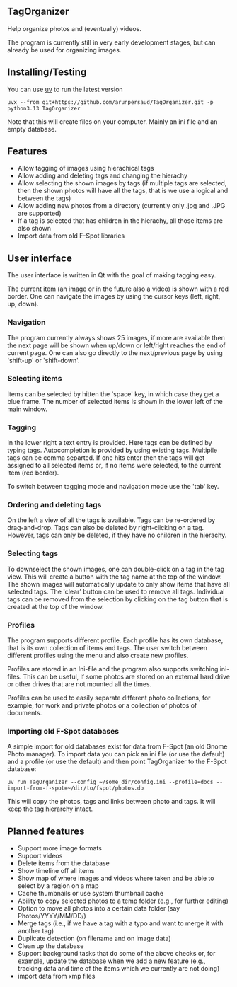 ## TagOrganizer

Help organize photos and (eventually) videos.

The program is currently still in very early development stages, but
can already be used for organizing images.

## Installing/Testing

You can use [uv](https://docs.astral.sh/uv/) to run the latest version

    uvx --from git+https://github.com/arunpersaud/TagOrganizer.git -p python3.13 TagOrganizer

Note that this will create files on your computer. Mainly an ini file and an empty database.

## Features

- Allow tagging of images using hierachical tags
- Allow adding and deleting tags and changing the hierachy
- Allow selecting the shown images by tags (if multiple tags are
  selected, then the shown photos will have all the tags, that is we
  use a logical and between the tags)
- Allow adding new photos from a directory (currently only .jpg and .JPG are supported)
- If a tag is selected that has children in the hierachy, all those items are also shown
- Import data from old F-Spot libraries

## User interface

The user interface is written in Qt with the goal of making tagging easy.

The current item (an image or in the future also a video) is shown
with a red border. One can navigate the images by using the cursor
keys (left, right, up, down).

### Navigation

The program currently always shows 25 images, if more are available
then the next page will be shown when up/down or left/right reaches
the end of current page. One can also go directly to the next/previous
page by using 'shift-up' or 'shift-down'.

### Selecting items

Items can be selected by hitten the 'space' key, in which case they
get a blue frame. The number of selected items is shown in the lower
left of the main window.

### Tagging

In the lower right a text entry is provided. Here tags can be defined
by typing tags. Autocompletion is provided by using existing
tags. Multipile tags can be comma separted. If one hits enter then the
tags will get assigned to all selected items or, if no items were
selected, to the current item (red border).

To switch between tagging mode and navigation mode use the 'tab' key.

### Ordering and deleting tags

On the left a view of all the tags is available. Tags can be
re-ordered by drag-and-drop. Tags can also be deleted by
right-clicking on a tag. However, tags can only be deleted, if they
have no children in the hierachy.

### Selecting tags

To downselect the shown images, one can double-click on a tag in the
tag view. This will create a button with the tag name at the top of
the window. The shown images will automatically update to only show
items that have all selected tags. The 'clear' button can be used to
remove all tags. Individual tags can be removed from the selection by
clicking on the tag button that is created at the top of the window.

### Profiles

The program supports different profile. Each profile has its own
database, that is its own collection of items and tags. The user
switch between different profiles using the menu and also create new
profiles.

Profiles are stored in an Ini-file and the program also supports
switching ini-files. This can be useful, if some photos are stored on
an external hard drive or other drives that are not mounted all the
times.

Profiles can be used to easily separate different photo collections,
for example, for work and private photos or a collection of photos of
documents.

### Importing old F-Spot databases

A simple import for old databases exist for data from F-Spot (an old
Gnome Photo manager). To import data you can pick an ini file (or use
the default) and a profile (or use the default) and then point
TagOrganizer to the F-Spot database:

    uv run TagOrganizer --config ~/some_dir/config.ini --profile=docs --import-from-f-spot=~/dir/to/fspot/photos.db

This will copy the photos, tags and links between photo and tags. It
will keep the tag hierarchy intact.

## Planned features

- Support more image formats
- Support videos
- Delete items from the database
- Show timeline off all items
- Show map of where images and videos where taken and be able to select by a region on a map
- Cache thumbnails or use system thumbnail cache
- Ability to copy selected photos to a temp folder (e.g., for further editing)
- Option to move all photos into a certain data folder (say Photos/YYYY/MM/DD/<photo>)
- Merge tags (i.e., if we have a tag with a typo and want to merge it with another tag)
- Duplicate detection (on filename and on image data)
- Clean up the database
- Support background tasks that do some of the above checks or, for
  example, update the database when we add a new feature (e.g.,
  tracking data and time of the items which we currently are not
  doing)
- import data from xmp files
